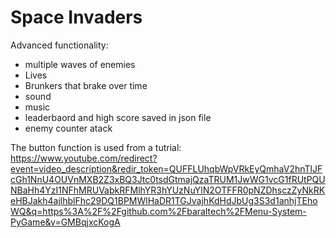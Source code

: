 # Space Invaders

Advanced functionality:
* multiple waves of enemies
* Lives
* Brunkers that brake over time
* sound
* music
* leaderbaord and high score saved in json file
* enemy counter atack

The button function is used from a tutrial: https://www.youtube.com/redirect?event=video_description&redir_token=QUFFLUhqbWpVRkEyQmhaV2hnTlJFcGh1NnU4OUVnMXB2Z3xBQ3Jtc0tsdGtmajQzaTRUM1JwWG1vcG1fRUtPQUNBaHh4YzI1NFhMRUVabkRFMlhYR3hYUzNuYlN2OTFFR0pNZDhsczZyNkRKeHBJakh4ajlhblFhc29DQ1BPMWlHaDR1TGJvajhKdHdJbUg3S3d1anhjTEhoWQ&q=https%3A%2F%2Fgithub.com%2Fbaraltech%2FMenu-System-PyGame&v=GMBqjxcKogA

